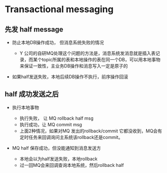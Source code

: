 # Transactional messaging

## 先发 half message

 * 防止本地DB操作成功， 但消息系统失败的情况
    * Y 公司的自研MQ处理这个问题的方法是，消息系统发消息就是插入表记录，而某个topic所属的表和本地操作的表在同一个DB，可以用本地事物来保证一致性，主业务DB操作和消息写入一定是原子的

 * 如果half发送失败，本地后续DB操作不执行，前序操作回滚


## half 成功发送之后

 * 执行本地事物
    * 执行失败， 让 MQ rollback half msg
    * 执行成功，让 MQ commit msg
    * 上面2种情况，如果对MQ 发出的rollback/commit 它都没收到，MQ会有定时任务来回调询问主系统该rollback还是commit。

 * MQ half 保存成功，但没能通知到消息发送方
    * 本地会以为half发送失败，本地rollback
    * 过一回MQ会来回调查询本地系统，然后rollback half